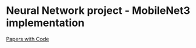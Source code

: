 # Neural Network project - MobileNet3 implementation
[Papers with Code]([https://link](https://paperswithcode.com/method/mobilenetv3))